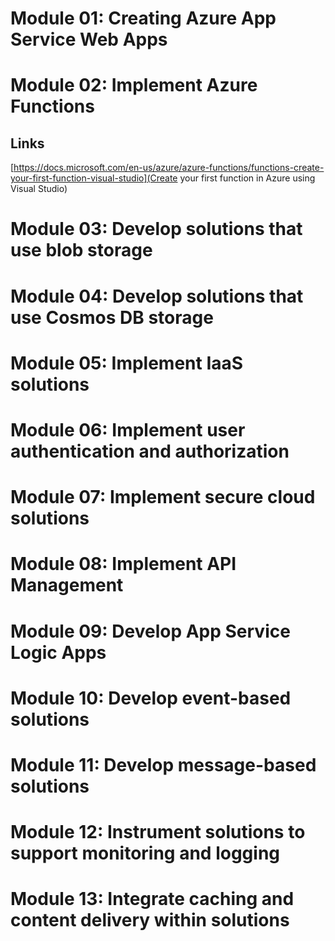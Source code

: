 # Module 01: Creating Azure App Service Web Apps

# Module 02: Implement Azure Functions

## Links
[https://docs.microsoft.com/en-us/azure/azure-functions/functions-create-your-first-function-visual-studio](Create your first function in Azure using Visual Studio)
# Module 03: Develop solutions that use blob storage
# Module 04: Develop solutions that use Cosmos DB storage
# Module 05: Implement IaaS solutions
# Module 06: Implement user authentication and authorization
# Module 07: Implement secure cloud solutions
# Module 08: Implement API Management
# Module 09: Develop App Service Logic Apps
# Module 10: Develop event-based solutions
# Module 11: Develop message-based solutions
# Module 12: Instrument solutions to support monitoring and logging
# Module 13: Integrate caching and content delivery within solutions

